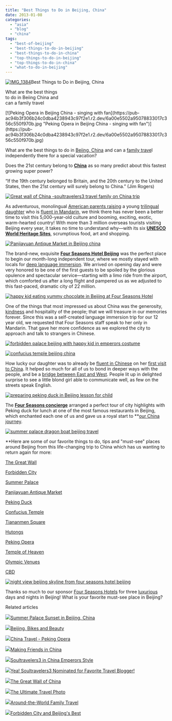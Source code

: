 ```yaml
---
title: "Best Things to Do in Beijing, China"
date: 2013-01-08
categories: 
  - "asia"
  - "blog"
  - "china"
tags: 
  - "best-of-beijing"
  - "best-things-to-do-in-beijing"
  - "best-things-to-do-in-china"
  - "top-things-to-do-in-beijing"
  - "top-things-to-do-in-china"
  - "what-to-do-in-beijing"
---
```


[![IMG_1384](https://pub-ac94b3f306b24c0dba4238943c97f2e1.r2.dev/6a00e5502a95078833017d3f9b3bd3970c.jpg "IMG_1384")](https://pub-ac94b3f306b24c0dba4238943c97f2e1.r2.dev/6a00e5502a95078833017d3f9b3bd3970c.jpg)Best Things to Do in Beijing, China  
  
What are the best things  
to do in Beiing China and  
can a family travel

<!--more--> [![Peking Opera in Beijing China - singing with fan](https://pub-ac94b3f306b24c0dba4238943c97f2e1.r2.dev/6a00e5502a95078833017c356c550f970b.jpg "Peking Opera in Beijing China - singing with fan")](https://pub-ac94b3f306b24c0dba4238943c97f2e1.r2.dev/6a00e5502a95078833017c356c550f970b.jpg)  
  
  
  
What are the best things to do in [Beiing, China](http://soultravelers3new.local/2012/11/china-travel-in-the-autumn.html "beijing china") and can a [family trave](http://soultravelers3new.local/2012/12/around-the-world-family-travel.html "family travel around the world digital nomads")l independently there for a special vacation?   
  
Does the 21st century belong to **[China](http://magazine.fourseasons.com/travel-food-style/things-to-do/beijing_now)** as so many predict about this fastest growing super power?   
  
“If the 19th century belonged to Britain, and the 20th century to the United States, then the 21st century will surely belong to China.” (Jim Rogers)  
  
[![Great wall of China -soultravelers3 travel family on China trip](https://pub-ac94b3f306b24c0dba4238943c97f2e1.r2.dev/6a00e5502a95078833017c356c5987970b.jpg "Great wall of China -soultravelers3 travel family on China trip")](https://pub-ac94b3f306b24c0dba4238943c97f2e1.r2.dev/6a00e5502a95078833017c356c5987970b.jpg)  
  
  
As adventurous, monolingual [American parents raising](http://soultravelers3new.local/2012/09/how-to-homeschool-through-travel-with-a-gifted-child-.html "raising educating a gifted child through travel") a young [trilingual daughter](http://soultravelers3new.local/2011/06/how-to-raise-a-bilingual-or-multi-lingual-child.html "how to raise a multilingual child") who is [fluent in Mandarin](http://soultravelers3new.local/2011/01/only-american-girl-in-an-all-mandarin-school-chinese-immersion-in-language-culture-through-school.html "fluent in Mandarin american kid"), we think there has never been a better time to visit this 5,000-year-old culture and booming, exciting, exotic, warm-hearted country! With more than 3 million overseas tourists visiting Beijing every year, it takes no time to understand why—with its six **[UNESCO World Heritage Sites](http://whc.unesco.org/en/statesparties/cn)**, scrumptious food, art and shopping.  
  
[![Panjiayuan Antique Market in Beijing china](https://pub-ac94b3f306b24c0dba4238943c97f2e1.r2.dev/6a00e5502a95078833017c356c5ebc970b.jpg "Panjiayuan Antique Market in Beijing china")](https://pub-ac94b3f306b24c0dba4238943c97f2e1.r2.dev/6a00e5502a95078833017c356c5ebc970b.jpg)  
  
  
The brand-new, exquisite **[Four Seasons Hotel Beijing](http://www.fourseasons.com/beijing/)** was the perfect place to begin our month-long independent tour, where we mostly stayed with locals for [deep language immersion](http://soultravelers3new.local/2012/11/mandarin-immersion-in-china.html "deep language immersion and learning in China"). We arrived on opening day and were very honored to be one of the first guests to be spoiled by the glorious opulence and spectacular service—starting with a limo ride from the airport, which comforted us after a long flight and pampered us as we adjusted to this fast-paced, dramatic city of 22 million.  
  
[![happy kid eating yummy chocolate in Beijing at Four Seasons Hotel](https://pub-ac94b3f306b24c0dba4238943c97f2e1.r2.dev/6a00e5502a95078833017ee70fc8c2970d.jpg "happy kid eating yummy chocolate in Beijing at Four Seasons Hotel")](https://pub-ac94b3f306b24c0dba4238943c97f2e1.r2.dev/6a00e5502a95078833017ee70fc8c2970d.jpg)  
  
  
  
One of the things that most impressed us about China was the generosity, [kindness](http://soultravelers3new.local/2012/12/random-acts-of-kindness-in-travel.html "kindness - random acts story") and hospitality of the people; that we will treasure in our memories forever. Since this was a self-created language immersion trip for our 12 year old, we requested that Four Seasons staff speak to her only in Mandarin. That gave her more confidence as we explored the city to approach and talk to strangers in Chinese.  
  
[![forbidden palace beijing with happy kid in emperors costume](https://pub-ac94b3f306b24c0dba4238943c97f2e1.r2.dev/6a00e5502a95078833017ee70fcd44970d.jpg "forbidden palace beijing with happy kid in emperors costume")](https://pub-ac94b3f306b24c0dba4238943c97f2e1.r2.dev/6a00e5502a95078833017ee70fcd44970d.jpg)  
  
[![confucius temple beijing china](https://pub-ac94b3f306b24c0dba4238943c97f2e1.r2.dev/6a00e5502a95078833017d3f9bdd70970c.jpg "confucius temple beijing china")](https://pub-ac94b3f306b24c0dba4238943c97f2e1.r2.dev/6a00e5502a95078833017d3f9bdd70970c.jpg)  
  
  
  
How lucky our daughter was to already be [fluent in Chinese](http://soultravelers3new.local/2012/06/why-learn-mandarin-in-tropical-asia-penang.html "becoming fluent in mandarin in Asia student tips") on her [first visit to China](http://soultravelers3new.local/2012/11/getting-a-tourism-visa-for-china-adventure.html "getting visa for china"). It helped so much for all of us to bond in deeper ways with the people, and be a [bridge between East and West](http://soultravelers3new.local/2012/12/china-bridge-summer-palace.html "bridge between east and west through Mandarin"). People lit up in delighted surprise to see a little blond girl able to communicate well, as few on the streets speak English.  
  
[![preparing peking duck in Beijing lesson for child](https://pub-ac94b3f306b24c0dba4238943c97f2e1.r2.dev/6a00e5502a95078833017d3f9b69db970c.jpg "preparing peking duck in Beijing lesson for child")](https://pub-ac94b3f306b24c0dba4238943c97f2e1.r2.dev/6a00e5502a95078833017d3f9b69db970c.jpg)  
  
  
The **[Four Seasons concierge](http://www.fourseasons.com/beijing/services_and_amenities/family/)** arranged a perfect tour of city highlights with Peking duck for lunch at one of the most famous restaurants in Beijing, which enchanted each one of us and gave us a royal start to **[our China journey](http://soultravelers3new.local/2012/12/soultravelers3-in-china-emperors-style.html#more).  
  
[![summer palace dragon boat beijing travel](https://pub-ac94b3f306b24c0dba4238943c97f2e1.r2.dev/6a00e5502a95078833017ee70fd428970d.jpg "summer palace dragon boat beijing travel")](https://pub-ac94b3f306b24c0dba4238943c97f2e1.r2.dev/6a00e5502a95078833017ee70fd428970d.jpg)  
  
**Here are some of our favorite things to do, tips and "must-see" places around Beijing from this life-changing trip to China which has us wanting to return again for more:  
  
[The Great Wall](http://soultravelers3new.local/2012/12/the-great-wall-of-china.html "the great wall")

[Forbidden City](http://soultravelers3new.local/2012/11/forbidden-city-and-beijings-best.html "forbidden city")  
  
[Summer Palace](http://soultravelers3new.local/2012/11/-summer-palace-sunset-in-beijing-china.html "Summer Palace china")  
  
[Panjiayuan Antique Market](http://soultravelers3new.local/2012/11/panjiayuan-antique-market-beijing-best-gifts.html "Panjiayuan Antique Market")  
  
[Peking Duck](http://soultravelers3new.local/2012/11/peking-duck-in-beijing.html "Peking duck")  
  
[Confucius Temple](http://soultravelers3new.local/2012/12/confusius-temple-in-beijing-and-tcm-tourism.html "confucius temple beijing china")  
  
[Tiananmen Square](http://soultravelers3new.local/2012/12/family-travel-beijing-tiananmen-square.html "Tiananmen square")  
  
[Hutongs](http://soultravelers3new.local/2012/11/real-beijing-hutong-nights.html "hutongs in beijing")  
  
[Peking Opera](http://soultravelers3new.local/2012/12/china-travel-peking-opera.html "peking opera in Beijing")  
  
[Temple of Heaven](http://en.wikipedia.org/wiki/Temple_of_Heaven "temple of heaven china beijing")  
  
[Olympic Venues](http://en.wikipedia.org/wiki/2008_Summer_Olympics "beijing olympics")  
  
[CBD](http://en.wikipedia.org/wiki/Beijing_central_business_district "CBD Beijing")  
  
[![night view beijing skyline from four seasons hotel beijing](https://pub-ac94b3f306b24c0dba4238943c97f2e1.r2.dev/6a00e5502a95078833017d3f9bf692970c.jpg "night view beijing skyline from four seasons hotel beijing")](https://pub-ac94b3f306b24c0dba4238943c97f2e1.r2.dev/6a00e5502a95078833017d3f9bf692970c.jpg)  
  
  
  
Thanks so much to our sponsor [Four Seasons Hotels](http://www.fourseasons.com/ "four seasons hotels") for three [luxurious](http://family.fourseasons.com/2012/12/buzzing-beijing-china-with-the-family%E2%80%94and-the-new-four-seasons-hotel-our-trip-photos/ "luxury family travel beijing") days and nights in Beijing! What is your favorite must-see place in Beijing?

Related articles

[![](http://i.zemanta.com/126933485_80_80.jpg)](http://soultravelers3new.local/2012/11/-summer-palace-sunset-in-beijing-china.html)[Summer Palace Sunset in Beijing, China](http://soultravelers3new.local/2012/11/-summer-palace-sunset-in-beijing-china.html)

[![](http://i.zemanta.com/126517754_80_80.jpg)](http://soultravelers3new.local/2012/11/beijing-bikes-and-beauty.html)[Beijing, Bikes and Beauty](http://soultravelers3new.local/2012/11/beijing-bikes-and-beauty.html)

[![](http://i.zemanta.com/132053985_80_80.jpg)](http://soultravelers3new.local/2012/12/china-travel-peking-opera.html)[China Travel - Peking Opera](http://soultravelers3new.local/2012/12/china-travel-peking-opera.html)

[![](http://i.zemanta.com/133178311_80_80.jpg)](http://soultravelers3new.local/2012/12/making-friends-in-china-.html)[Making Friends in China](http://soultravelers3new.local/2012/12/making-friends-in-china-.html)

[![](http://i.zemanta.com/130189927_80_80.jpg)](http://soultravelers3new.local/2012/12/soultravelers3-in-china-emperors-style.html)[Soultravelers3 in China Emperors Style](http://soultravelers3new.local/2012/12/soultravelers3-in-china-emperors-style.html)

[![](http://i.zemanta.com/125858070_80_80.jpg)](http://soultravelers3new.local/2012/11/yea-soultravelers3-nominated-for-favorite-travel-blogger.html)[Yea! Soultravelers3 Nominated for Favorite Travel Blogger!](http://soultravelers3new.local/2012/11/yea-soultravelers3-nominated-for-favorite-travel-blogger.html)

[![](http://i.zemanta.com/131801621_80_80.jpg)](http://soultravelers3new.local/2012/12/the-great-wall-of-china.html)[The Great Wall of China](http://soultravelers3new.local/2012/12/the-great-wall-of-china.html)

[![](http://i.zemanta.com/130738046_80_80.jpg)](http://soultravelers3new.local/2012/12/the-ultimate-travel-photo.html)[The Ultimate Travel Photo](http://soultravelers3new.local/2012/12/the-ultimate-travel-photo.html)

[![](http://i.zemanta.com/134800869_80_80.jpg)](http://soultravelers3new.local/2012/12/around-the-world-family-travel.html)[Around-the-World Family Travel](http://soultravelers3new.local/2012/12/around-the-world-family-travel.html)

[![](http://i.zemanta.com/124818251_80_80.jpg)](http://soultravelers3new.local/2012/11/forbidden-city-and-beijings-best.html)[Forbidden City and Beijing's Best](http://soultravelers3new.local/2012/11/forbidden-city-and-beijings-best.html)
